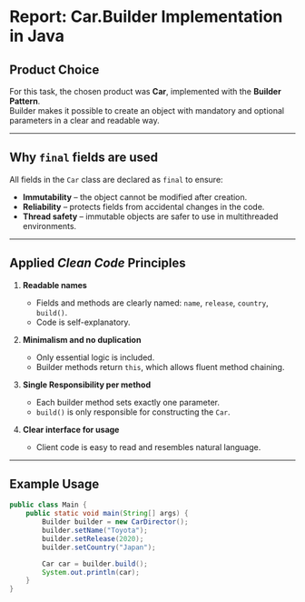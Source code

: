 # Report: Car.Builder Implementation in Java

## Product Choice
For this task, the chosen product was **Car**, implemented with the **Builder Pattern**.  
Builder makes it possible to create an object with mandatory and optional parameters in a clear and readable way.

---

## Why `final` fields are used
All fields in the `Car` class are declared as `final` to ensure:
- **Immutability** – the object cannot be modified after creation.  
- **Reliability** – protects fields from accidental changes in the code.  
- **Thread safety** – immutable objects are safer to use in multithreaded environments.  

---

## Applied *Clean Code* Principles
1. **Readable names**  
   - Fields and methods are clearly named: `name`, `release`, `country`, `build()`.  
   - Code is self-explanatory.

2. **Minimalism and no duplication**  
   - Only essential logic is included.  
   - Builder methods return `this`, which allows fluent method chaining.

3. **Single Responsibility per method**  
   - Each builder method sets exactly one parameter.  
   - `build()` is only responsible for constructing the `Car`.

4. **Clear interface for usage**  
   - Client code is easy to read and resembles natural language.

---

## Example Usage
```java
public class Main {
    public static void main(String[] args) {
        Builder builder = new CarDirector();
        builder.setName("Toyota");
        builder.setRelease(2020);
        builder.setCountry("Japan");

        Car car = builder.build();
        System.out.println(car);
    }
}
